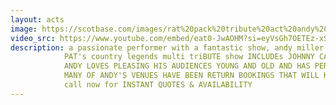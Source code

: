```yaml
---
layout: acts
image: https://scotbase.com/images/rat%20pack%20tribute%20act%20andy%20miller.jpg
video_src: https://www.youtube.com/embed/eat0-JwAOHM?si=eyVsGh7OETEz-xSS
description: a passionate performer with a fantastic show, andy miller's rat pack tribute is an impressive take on the guys from the sands. ANDY MILLER IS ONE OF SCOTLAND'S TOP ACTS. WITH A WEALTH OF EXPERIENCE HE OFFERS A FABULOUS PRODUCTION WITH PROFESSIONAL SOUND & LIGHT. his PERFORMANCE IS UNIQUE AND HIS UNMATCHED CHEMISTRY WITH HIS AUDIENCE MAKES ANDY STAND OUT.  <p>
            PAT's country legends multi triBUTE show INCLUDEs JOHNNY CASH, WILLIE NELSON, ALAN JACKSON AND A HOST OF OTHERS. FROM HIS FIRST SONG PAT COMMANDS THE STAGE, A POWERFUL VOICE AND RAW EMOTION ENSURES EACH SONG CAPTURES YOUR ATTENTION AND LEAVES YOU EAGER FOR THE NEXT. <hr>
            ANDY LOVES PLEASING HIS AUDIENCES YOUNG AND OLD AND HAS PERFORMED in MANY OF THE UK'S TOP VENUES AND IS VERY MUCH IN HIGH DEMAND. HE WILL MAKE YOU SMILE, LAUGH, SING & DANCE ALONG TO THE FINEST SONGS EVERY WRITTEN.  <hr>
            MANY OF ANDY'S VENUES HAVE BEEN RETURN BOOKINGS THAT WILL KEEP HIM BUSY  THROUGH OUT THE YEARS TO COME, AND WITH HIS PERFORMANCES WILL SEE HIM  ESTABLISHED AS ONE OF SCOTLAND'S PREMIER RAT PACK PERFORMERS OF ALL TIME. <hr>
            call now for INSTANT QUOTES & AVAILABILITY
---
```


